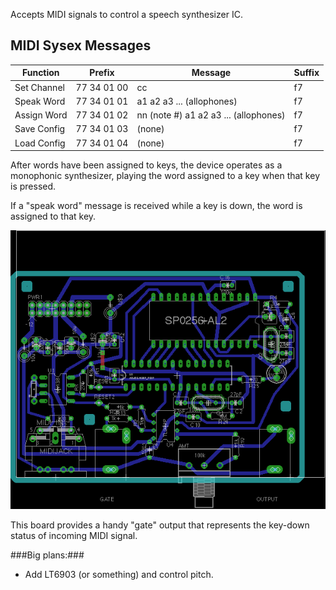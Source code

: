 Accepts MIDI signals to control a speech synthesizer IC.

## MIDI Sysex Messages

Function   | Prefix       | Message | Suffix
-----------|--------------|---------|-------
Set Channel| 77 34 01 00  | cc | f7
Speak Word | 77 34 01 01  | a1 a2 a3 ... (allophones) | f7
Assign Word| 77 34 01 02  | nn (note #) a1 a2 a3 ... (allophones) | f7
Save Config| 77 34 01 03  | (none) | f7
Load Config| 77 34 01 04  | (none) | f7

After words have been assigned to keys, the device operates as a monophonic synthesizer, playing the word assigned to a key when that key is pressed.

If a "speak word" message is received while a key is down, the word is assigned to that key.


![midi sp0256-al2 layout](atmega_midi_sp0256-al2.png)

This board provides a handy "gate" output that represents the key-down status of incoming MIDI signal.

###Big plans:###

* Add LT6903 (or something) and control pitch.

